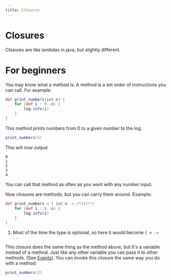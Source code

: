 ```yaml
---
title: Closures
---
```


# Closures

Closures are like lambdas in java, but slightly different.

# For beginners

You may know what a method is. A method is a set order of instructions you can call. For example:

```groovy
def print_numbers(int n) {
    for (def i : 0..n) {
        log.info(i)
    }
}
```

This method prints numbers from 0 to a given number to the log.

```groovy
print_numbers(5)
```

This will now output

```
0
1
2
3
4
```

You can call that method as often as you want with any number input.

Now closures are methods, but you can carry them around. Example:

```groovy
def print_numbers = { int n -> /*(1)!*/
    for (def i : 0..n) {
        log.info(i)
    }
}
```

1. Most of the time the type is optional, so here it would become `{ n -> ...`

This closure does the same thing as the method above, but it's a variable instead of a method. Just like any other
variable you can pass it to other methods. (See [Events](../groovyscript/minecraft/events/index.md)).
You can invoke this closure the same way you do with a method:

```groovy
print_numbers(3)
```
